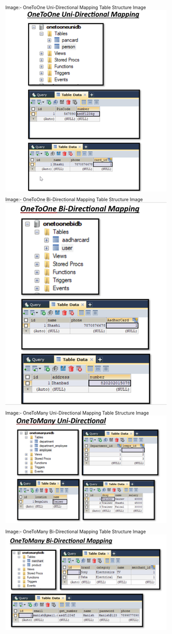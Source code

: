 Image:- OneToOne Uni-Directional Mapping Table Structure Image
![Alt text](/oneToOneUni.png "optional title")


Image:- OneToOne Bi-Directional Mapping Table Structure Image
![Alt text](/OneToOneBi.png "optional title")


Image:- OneToMany Uni-Directional Mapping Table Structure Image
![Alt text](/OneToManyUni.png "optional title")


Image:- OneToMany Bi-Directional Mapping Table Structure Image
![Alt text](/OneToManyBi.png "optional title")
